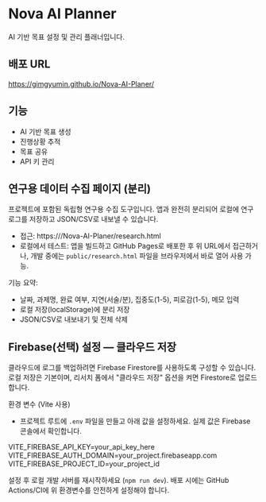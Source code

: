 # Nova AI Planner

AI 기반 목표 설정 및 관리 플래너입니다.

## 배포 URL
https://gimgyumin.github.io/Nova-AI-Planer/

## 기능
- AI 기반 목표 생성
- 진행상황 추적
- 목표 공유
- API 키 관리

## 연구용 데이터 수집 페이지 (분리)
프로젝트에 포함된 독립형 연구용 수집 도구입니다. 앱과 완전히 분리되어 로컬에 연구 로그를 저장하고 JSON/CSV로 내보낼 수 있습니다.

- 접근: https://<your-gh-pages-domain>/Nova-AI-Planer/research.html
- 로컬에서 테스트: 앱을 빌드하고 GitHub Pages로 배포한 후 위 URL에서 접근하거나, 개발 중에는 `public/research.html` 파일을 브라우저에서 바로 열어 사용 가능.

기능 요약:
- 날짜, 과제명, 완료 여부, 지연(서술/분), 집중도(1-5), 피로감(1-5), 메모 입력
- 로컬 저장(localStorage)에 분리 저장
- JSON/CSV로 내보내기 및 전체 삭제

Firebase(선택) 설정 — 클라우드 저장
---------------------------------
클라우드에 로그를 백업하려면 Firebase Firestore를 사용하도록 구성할 수 있습니다. 로컬 저장은 기본이며, 리서치 폼에서 "클라우드 저장" 옵션을 켜면 Firestore로 업로드합니다.

환경 변수 (Vite 사용)
- 프로젝트 루트에 `.env` 파일을 만들고 아래 값을 설정하세요. 실제 값은 Firebase 콘솔에서 확인합니다.

VITE_FIREBASE_API_KEY=your_api_key_here
VITE_FIREBASE_AUTH_DOMAIN=your_project.firebaseapp.com
VITE_FIREBASE_PROJECT_ID=your_project_id

설정 후 로컬 개발 서버를 재시작하세요 (`npm run dev`). 배포 시에는 GitHub Actions/CI에 위 환경변수를 안전하게 설정해야 합니다.


